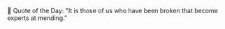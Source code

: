 <!-- start quote -->
💬 Quote of the Day: "It is those of us who have been broken that become experts at mending."
<!-- end quote -->